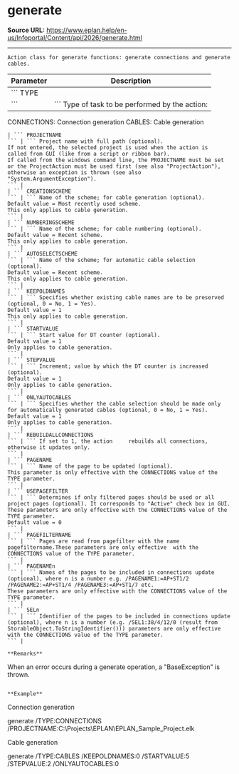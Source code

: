 # generate

**Source URL:** https://www.eplan.help/en-us/Infoportal/Content/api/2026/generate.html

---

```
Action class for generate functions: generate connections and generate cables.

```

| Parameter | Description |
| --- | --- |
| ``` TYPE
 ``` | ``` Type of task to be performed by the action:
 CONNECTIONS: Connection generation
 CABLES: Cable generation 
 ``` |
| ``` PROJECTNAME
 ``` | ``` Project name with full path (optional).
 If not entered, the selected project is used when the action is  called from GUI (like from a script or ribbon bar). 
 If called from the windows command line, the PROJECTNAME must be set or the ProjectAction must be used first (see also "ProjectAction"), otherwise an exception is thrown (see also "System.ArgumentException").
 ``` |
| ``` CREATIONSCHEME
 ``` | ``` Name of the scheme; for cable generation (optional).
 Default value = Most recently used scheme.
 This only applies to cable generation.
 ``` |
| ``` NUMBERINGSCHEME
 ``` | ``` Name of the scheme; for cable numbering (optional).
 Default value = Recent scheme.
 This only applies to cable generation.
 ``` |
| ``` AUTOSELECTSCHEME
 ``` | ``` Name of the scheme; for automatic cable selection (optional).
 Default value = Recent scheme.
 This only applies to cable generation.
 ``` |
| ``` KEEPOLDNAMES
 ``` | ``` Specifies whether existing cable names are to be preserved (optional, 0 = No, 1 = Yes).
 Default value = 1
 This only applies to cable generation.
 ``` |
| ``` STARTVALUE
 ``` | ``` Start value for DT counter (optional).
 Default value = 1
 Only applies to cable generation.
 ``` |
| ``` STEPVALUE
 ``` | ``` Increment; value by which the DT counter is increased (optional).
 Default value = 1
 Only applies to cable generation.
 ``` |
| ``` ONLYAUTOCABLES
 ``` | ``` Specifies whether the cable selection should be made only for automatically generated cables (optional, 0 = No, 1 = Yes).
 Default value = 1
 Only applies to cable generation.
 ``` |
| ``` REBUILDALLCONNECTIONS
 ``` | ``` If set to 1, the action     rebuilds all connections, otherwise it updates only.
 ``` |
| ``` PAGENAME
 ``` | ``` Name of the page to be updated (optional).
 This parameter is only effective with the CONNECTIONS value of the TYPE parameter.
 ``` |
| ``` USEPAGEFILTER
 ``` | ``` Determines if only filtered pages should be used or all project pages (optional). It corresponds to "Active" check box in GUI. 
 These parameters are only effective with the CONNECTIONS value of the TYPE parameter.
 Default value = 0 
 ``` |
| ``` PAGEFILTERNAME
 ``` | ``` Pages are read from pagefilter with the name pagefiltername.These parameters are only effective  with the CONNECTIONS value of the TYPE parameter.
 ``` |
| ``` PAGENAMEn
 ``` | ``` Names of the pages to be included in connections update (optional), where n is a number e.g. /PAGENAME1:=AP+ST1/2 /PAGENAME2:=AP+ST1/4 /PAGENAME3:=AP+ST1/7 etc. 
 These parameters are only effective with the CONNECTIONS value of the TYPE parameter.
 ``` |
| ``` SELn
 ``` | ``` Identifier of the pages to be included in connections update  (optional), where n is a number (e.g. /SEL1:38/4/12/0 (result from StorableObject.ToStringIdentifier())) parameters are only effective with the CONNECTIONS value of the TYPE parameter.
 ``` |

**Remarks**

```
When an error occurs during a generate operation, a "BaseException" is thrown.

```

**Example**

```
Connection generation

generate /TYPE:CONNECTIONS /PROJECTNAME:C:\Projects\EPLAN\EPLAN_Sample_Project.elk

Cable generation

generate /TYPE:CABLES /KEEPOLDNAMES:0 /STARTVALUE:5 /STEPVALUE:2 /ONLYAUTOCABLES:0

```
